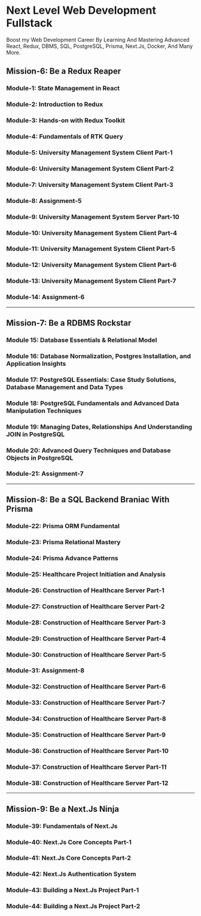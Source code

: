 # Next Level Web Development Fullstack

Boost my Web Development Career By Learning And Mastering Advanced React, Redux, DBMS, SQL, PostgreSQL, Prisma, Next.Js, Docker, And Many More.

## Mission-6: Be a Redux Reaper

### Module-1: State Management in React

### Module-2: Introduction to Redux

### Module-3: Hands-on with Redux Toolkit

### Module-4: Fundamentals of RTK Query

### Module-5: University Management System Client Part-1

### Module-6: University Management System Client Part-2

### Module-7: University Management System Client Part-3

### Module-8: Assignment-5

### Module-9: University Management System Server Part-10

### Module-10: University Management System Client Part-4

### Module-11: University Management System Client Part-5

### Module-12: University Management System Client Part-6

### Module-13: University Management System Client Part-7

### Module-14: Assignment-6

---

## Mission-7: Be a RDBMS Rockstar

### Module 15: Database Essentials & Relational Model

### Module 16: Database Normalization, Postgres Installation, and Application Insights

### Module 17: PostgreSQL Essentials: Case Study Solutions, Database Management and Data Types

### Module 18: PostgreSQL Fundamentals and Advanced Data Manipulation Techniques

### Module 19: Managing Dates, Relationships And Understanding JOIN in PostgreSQL

### Module 20: Advanced Query Techniques and Database Objects in PostgreSQL

### Module-21: Assignment-7

---

## Mission-8: Be a SQL Backend Braniac With Prisma

### Module-22: Prisma ORM Fundamental

### Module-23: Prisma Relational Mastery

### Module-24: Prisma Advance Patterns

### Module-25: Healthcare Project Initiation and Analysis

### Module-26: Construction of Healthcare Server Part-1

### Module-27: Construction of Healthcare Server Part-2

### Module-28: Construction of Healthcare Server Part-3

### Module-29: Construction of Healthcare Server Part-4

### Module-30: Construction of Healthcare Server Part-5

### Module-31: Assignment-8

### Module-32: Construction of Healthcare Server Part-6

### Module-33: Construction of Healthcare Server Part-7

### Module-34: Construction of Healthcare Server Part-8

### Module-35: Construction of Healthcare Server Part-9

### Module-36: Construction of Healthcare Server Part-10

### Module-37: Construction of Healthcare Server Part-11

### Module-38: Construction of Healthcare Server Part-12

---

## Mission-9: Be a Next.Js Ninja

### Module-39: Fundamentals of Next.Js

### Module-40: Next.Js Core Concepts Part-1

### Module-41: Next.Js Core Concepts Part-2

### Module-42: Next.Js Authentication System

### Module-43: Building a Next.Js Project Part-1

### Module-44: Building a Next.Js Project Part-2
